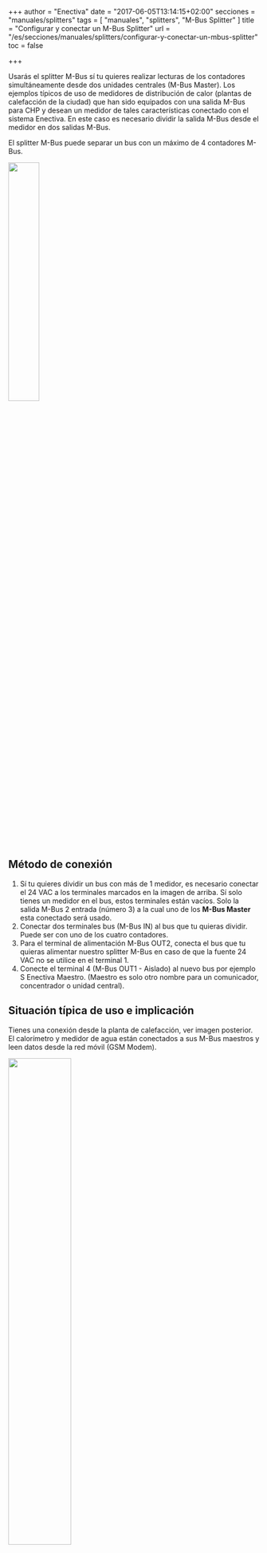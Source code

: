 +++
author = "Enectiva"
date = "2017-06-05T13:14:15+02:00"
secciones = "manuales/splitters"
tags = [
    "manuales",
    "splitters",
    "M-Bus Splitter"
]
title = "Configurar y conectar un M-Bus Splitter"
url = "/es/secciones/manuales/splitters/configurar-y-conectar-un-mbus-splitter"
toc = false

+++

Usarás el splitter M-Bus sí tu quieres realizar lecturas de los contadores simultáneamente desde dos unidades centrales (M-Bus Master). Los ejemplos típicos de uso de medidores de distribución de calor (plantas de calefacción de la ciudad) que han sido equipados con una salida M-Bus para CHP y desean un medidor de tales características conectado con el sistema Enectiva. En este caso es necesario dividir la salida M-Bus desde el medidor en dos salidas M-Bus.

El splitter M-Bus puede separar un bus con un máximo de 4 contadores M-Bus.

<img class="center" src="/images/m-bus-splitter.jpg" style="width:35%"></img>

## Método de conexión

1. Sí tu quieres dividir un bus con más de 1 medidor, es necesario conectar el 24 VAC a los terminales marcados en la imagen de arriba. Sí solo tienes un medidor en el bus, estos terminales están vacíos. Solo la salida M-Bus 2 entrada (número 3) a la cual uno de los **M-Bus Master** esta conectado será usado.
2. Conectar dos terminales bus (M-Bus IN) al bus que tu quieras dividir. Puede ser con uno de los cuatro contadores.
3. Para el terminal de alimentación M-Bus OUT2, conecta el bus que tu quieras alimentar nuestro splitter M-Bus en caso de que la fuente 24 VAC no se utilice en el terminal 1.
4. Conecte el terminal 4 (M-Bus OUT1 - Aislado) al nuevo bus por ejemplo S Enectiva Maestro. (Maestro es solo otro nombre para un comunicador, concentrador o unidad central).

## Situación típica de uso e implicación
Tienes una conexión desde la planta de calefacción, ver imagen posterior. El calorímetro y medidor de agua están conectados a sus M-Bus maestros y leen datos desde la red móvil (GSM Modem).

<img class="center" src="/images/calorimeter-watermeter-to-mbusmaster_es.jpg" style="width:50%"></img>

Solo necesitas leer el calorímetro en Enectiva, es decir, la sección bus (cable M-Bus 1) con el calorímetro necesita estar separado en dos segmentos separados usando un splitter. Ahí será la situación en la imagen. El cable M-Bus esta separado en M-Bus en el maestro original y M-Bus 2 en el Enectiva maestro. (Maestro = Unidad central = Comunicador = Concentrador)

<img class="center" src="/images/calorimeter-watermeter-to-enectiva_es.jpg" style="width:50%"></img>

Para configurar el Splitter del M-Bus, solo los puentes (puente de cortocircuito) en el borde superior del splitter M-Bus.

<img class="center" src="/images/short-circuit-jumper-mbus.jpg"></img>

## Puesta en marcha

1. Cuando la fuente de alimentación este conectada ya sea mediante 24 VAC o salida terminal de energía M-Bus OUT2, no pasa nada. Los diodos empiezan flasheando después de 1-3 minutos aproximádamente. Tarda un rato en cargar los circuitos.
2. Después conectando todos los buses ambos la entrada y las dos salidas, es necesario escanear el bus. Necesitas tirar el puente amarillo y ponerlo de nuevo. Entonces, esperarás unos 10 minutos para que empiece a parpadear un LED en el M-Bus de manera constante. Cuando se conecte el escaneo, este LED parpadeará en 12 segundos. 1 parpadeo significa que hay un medidor en el bus, 2 significa 2 contadores, etc...
3. Siempre dejar el puente azul en la posición 2 cerrado sí la velocidad del M-Bus es 2400 bd/s. (Normalmente lo es)
4. Los puentes negros 3 y 4 siempre están abiertos. El maestro M-Bus leerá cada 1 minuto los datos desde los contadores en el lado M-Bus IN.
5. Siempre dejar el puente rojo en la posición 5 cerrada cuando la velocidad del bus es en el M-Bus OUT2 de 2400 bd/s (normalmente lo es).

## ADVERTENCIA EN CASO DE PROBLEMA!!!

1. Los cables deben estar conectados correctamente.
2. El voltaje al M-Bus IN debe ser mejor que 23 V DC.
3. El voltaje al M-Bus OUT 2 debe ser mejor que 26 V DC.
4. Todos los medidores del lado del bus conectados al M-Bus IN deben tener una dirección primaria M-Bus única.

**Sí los problemas persisten, contacte con el equipo Enectiva.**
